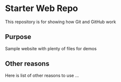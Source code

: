 # Starter Web Repo

This repository is for showing how Git and GitHub work

## Purpose

Sample website with plenty of files for demos

## Other reasons

Here is list of other reasons to use ...
